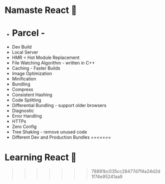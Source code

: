 # Namaste React 🚀

- # Parcel -
- Dev Build
- Local Server
- HMR = Hot Module Replacement
- File Watching Algorithm - written in C++
- Caching - Faster Builds
- Image Optimization
- Minification
- Bundling
- Compress
- Consistent Hashing
- Code Splitting
- Differential Bundling - support older browsers
- Diagnostic
- Error Handling
- HTTPs
- Zero Config
- Tree Shaking - remove unused code
- Different Dev and Production Bundles
=======
# Learning React 🚀
>>>>>>> 78881bc035cc28477d7f4a24d2d1f74e95241aa9
